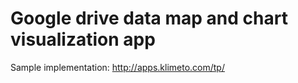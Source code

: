# Google drive data map and chart visualization app
Sample implementation: http://apps.klimeto.com/tp/
